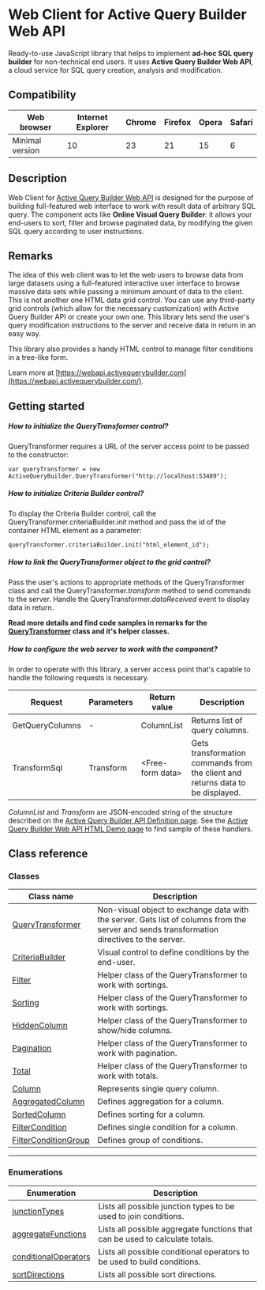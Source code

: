 # Web Client for Active Query Builder Web API

Ready-to-use JavaScript library that helps to  implement **ad-hoc SQL query builder** for non-technical end users. It uses  **Active Query Builder Web API**, a cloud service for SQL query creation, analysis and modification. 

## Compatibility
Web browser     | Internet Explorer | Chrome | Firefox | Opera | Safari
--------------- | ----------------- | ------ | ------- | ----- | ------ 
Minimal version | 10                | 23     | 21       | 15     | 6

## Description
Web Client for [Active Query Builder Web API](https://webapi.activequerybuilder.com/) is designed for the purpose of building full-featured web interface to work with result data of arbitrary SQL query. The component acts like **Online Visual Query Builder**: it allows your end-users to sort, filter and browse paginated data, by modifying the given SQL query according to user instructions.

## Remarks
The idea of this web client was to let the web users to browse data from large datasets using a full-featured interactive user interface to browse massive data sets while passing a minimum amount of data to the client. This is not another one HTML data grid control. You can use any third-party grid controls (which allow for the necessary customization) with Active Query Builder API or create your own one. This library lets send the user's query modification instructions to the server and receive data in return in an easy way.

This library also provides a handy HTML control to manage filter conditions in a tree-like form.

Learn more at [https://webapi.activequerybuilder.com](https://webapi.activequerybuilder.com/).

## Getting started
##### How to initialize the QueryTransformer control?
QueryTransformer requires a URL of the server access point to be passed to the constructor:

    var queryTransformer = new ActiveQueryBuilder.QueryTransformer("http://localhost:53489");

##### How to initialize Criteria Builder control?
To display the Criteria Builder control, call the QueryTransformer.criteriaBuilder.*init* method and pass the id of the container HTML element as a parameter:

    queryTransformer.criteriaBuilder.init("html_element_id");
    
##### How to link the QueryTransformer object to the grid control?
Pass the user's actions to appropriate methods of the QueryTransformer class and call the QueryTransformer.*transform* method to send commands to the server. Handle the QueryTransformer.*dataReceived* event to display data in return.

**Read more details and find code samples in remarks for the [QueryTransformer](https://github.com/ActiveDbSoft/webapi-active-query-builder-web-client/blob/master/docs/QueryTransformer.md) class and it's helper classes.**

##### How to configure the web server to work with the component?
In order to operate with this library, a server access point that's capable to handle the following requests is necessary.

Request         | Parameters    | Return value     | Description
--------------- | ------------- | ---------------- | -------------
GetQueryColumns | -             | ColumnList       | Returns list of query columns.
TransformSql    | Transform     | &lt;Free-form data&gt; | Gets transformation commands from the client and returns data to be displayed.

*ColumnList* and *Transform* are JSON-encoded string of the structure described on the [Active Query Builder API Definition page](https://webapi.activequerybuilder.com/Home/Examples). See the [Active Query Builder Web API HTML Demo page](https://webapi.activequerybuilder.com/Demo) to find sample of these handlers.

## Class reference
### Classes
Class name | Description
---------- | -----------
[QueryTransformer](https://github.com/ActiveDbSoft/webapi-active-query-builder-web-client/blob/master/docs/QueryTransformer.md) | Non-visual object to exchange data with the server. Gets list of columns from the server and sends transformation directives to the server.
[CriteriaBuilder](https://github.com/ActiveDbSoft/webapi-active-query-builder-web-client/blob/master/docs/CriteriaBuilder.md) | Visual control to define conditions by the end-user.
[Filter](https://github.com/ActiveDbSoft/webapi-active-query-builder-web-client/blob/master/docs/Filter.md) | Helper class of the QueryTransformer to work with sortings.
[Sorting](https://github.com/ActiveDbSoft/webapi-active-query-builder-web-client/blob/master/docs/Sorting.md) | Helper class of the QueryTransformer to work with sortings.
[HiddenColumn](https://github.com/ActiveDbSoft/webapi-active-query-builder-web-client/blob/master/docs/HiddenColumn.md) | Helper class of the QueryTransformer to show/hide columns.
[Pagination](https://github.com/ActiveDbSoft/webapi-active-query-builder-web-client/blob/master/docs/Pagination.md) | Helper class of the QueryTransformer to work with pagination.
[Total](https://github.com/ActiveDbSoft/webapi-active-query-builder-web-client/blob/master/docs/Total.md) | Helper class of the QueryTransformer to work with totals.
[Column](https://github.com/ActiveDbSoft/webapi-active-query-builder-web-client/blob/master/docs/Column.md) | Represents single query column.
[AggregatedColumn](https://github.com/ActiveDbSoft/webapi-active-query-builder-web-client/blob/master/docs/AggregatedColumn.md) | Defines aggregation for a column.
[SortedColumn](https://github.com/ActiveDbSoft/webapi-active-query-builder-web-client/blob/master/docs/SortedColumn.md) | Defines sorting for a column.
[FilterCondition](https://github.com/ActiveDbSoft/webapi-active-query-builder-web-client/blob/master/docs/FilterCondition.md) | Defines single condition for a column.
[FilterConditionGroup](https://github.com/ActiveDbSoft/webapi-active-query-builder-web-client/blob/master/docs/FilterConditionGroup.md) | Defines group of conditions.

--------------------------------------------------------------------

### Enumerations
Enumeration | Description
----------- | -----------
[junctionTypes](https://github.com/ActiveDbSoft/webapi-active-query-builder-web-client/blob/master/docs/JunctionTypes.md) | Lists all possible junction types to be used to join conditions.
[aggregateFunctions](https://github.com/ActiveDbSoft/webapi-active-query-builder-web-client/blob/master/docs/AggregateFunctions.md) | Lists all possible aggregate functions that can be used to calculate totals.
[conditionalOperators](https://github.com/ActiveDbSoft/webapi-active-query-builder-web-client/blob/master/docs/ConditionalOperators.md) | Lists all possible conditional operators to be used to build conditions.
[sortDirections](https://github.com/ActiveDbSoft/webapi-active-query-builder-web-client/blob/master/docs/SortDirections.md) | Lists all possible sort directions.


